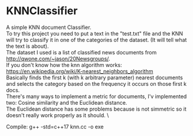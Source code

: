 # KNNClassifier
A simple KNN document Classifier. \
To try this project you need to put a text in the "test.txt" file and the KNN will try to classify it in one of the categories of the dataset. (It will tell what the text is about). \
The dataset I used is a list of classified news documents from http://qwone.com/~jason/20Newsgroups/. \
If you don't know how the knn algorithm works: https://en.wikipedia.org/wiki/K-nearest_neighbors_algorithm \
Basically finds the first k (with k arbitrary parameter) nearest documents and selects the category based on the frequency it occurs on those first k docs. \
There's many ways to implement a metric for documents, I'v implemented two: Cosine similarity and the Euclidean distance. \
The Euclidean distance has some problems because is not simmetric so it doesn't really work properly as it should. \

Compile:
g++ -std=c++17 knn.cc -o exe
